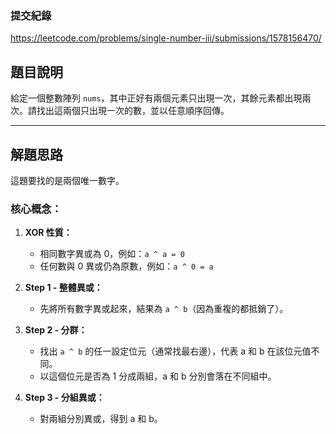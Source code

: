 ### 提交紀錄  
https://leetcode.com/problems/single-number-iii/submissions/1578156470/

## 題目說明  

給定一個整數陣列 `nums`，其中正好有兩個元素只出現一次，其餘元素都出現兩次。請找出這兩個只出現一次的數，並以任意順序回傳。

---

## 解題思路  

這題要找的是兩個唯一數字。

### 核心概念：  

1. **XOR 性質：**
   - 相同數字異或為 0，例如：`a ^ a = 0`
   - 任何數與 0 異或仍為原數，例如：`a ^ 0 = a`

2. **Step 1 - 整體異或：**
   - 先將所有數字異或起來，結果為 `a ^ b`（因為重複的都抵銷了）。

3. **Step 2 - 分群：**
   - 找出 `a ^ b` 的任一設定位元（通常找最右邊），代表 a 和 b 在該位元值不同。
   - 以這個位元是否為 1 分成兩組，a 和 b 分別會落在不同組中。

4. **Step 3 - 分組異或：**
   - 對兩組分別異或，得到 a 和 b。
  
   
